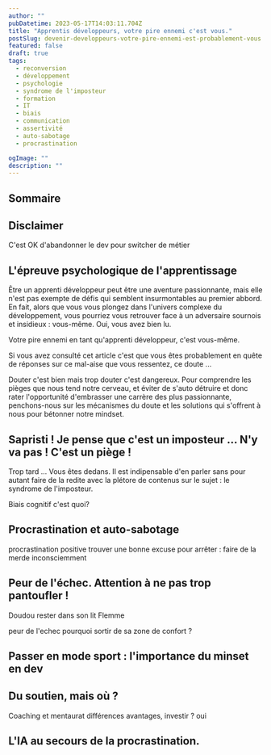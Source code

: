 ```yaml
---
author: ""
pubDatetime: 2023-05-17T14:03:11.704Z
title: "Apprentis développeurs, votre pire ennemi c'est vous."
postSlug: devenir-developpeurs-votre-pire-ennemi-est-probablement-vous
featured: false
draft: true
tags:
  - reconversion
  - développement
  - psychologie
  - syndrome de l'imposteur
  - formation
  - IT
  - biais
  - communication
  - assertivité
  - auto-sabotage
  - procrastination

ogImage: ""
description: ""
---
```


## Sommaire

## Disclaimer

C'est OK d'abandonner le dev pour switcher de métier

## L'épreuve psychologique de l'apprentissage

Être un apprenti développeur peut être une aventure passionnante, mais elle n'est pas exempte de défis qui semblent insurmontables au premier abbord. En fait, alors que vous vous plongez dans l'univers complexe du développement, vous pourriez vous retrouver face à un adversaire sournois et insidieux : vous-même. Oui, vous avez bien lu.

Votre pire ennemi en tant qu'apprenti développeur, c'est vous-même.

Si vous avez consulté cet article c'est que vous êtes probablement en quête de réponses sur ce mal-aise que vous ressentez, ce doute ...

Douter c'est bien mais trop douter c'est dangereux. Pour comprendre les pièges que nous tend notre cerveau, et éviter de s'auto détruire et donc rater l'opportunité d'embrasser une carrère des plus passionnante, penchons-nous sur les mécanismes du doute et les solutions qui s'offrent à nous pour bétonner notre mindset.

## Sapristi ! Je pense que c'est un imposteur ... N'y va pas ! C'est un piège !

Trop tard ... Vous êtes dedans. Il est indipensable d'en parler sans pour autant faire de la redite avec la plétore de contenus sur le sujet : le syndrome de l'imposteur.

Biais cognitif c'est quoi?

## Procrastination et auto-sabotage

procrastination positive
trouver une bonne excuse pour arrêter : faire de la merde inconsciemment

## Peur de l'échec. Attention à ne pas trop pantoufler !

Doudou
rester dans son lit
Flemme

peur de l'echec
pourquoi sortir de sa zone de confort ?

## Passer en mode sport : l'importance du minset en dev

## Du soutien, mais où ?

Coaching et mentaurat différences avantages, investir ? oui

## L'IA au secours de la procrastination.
